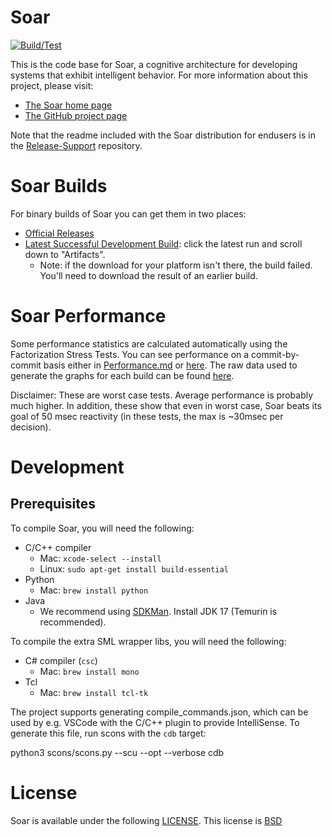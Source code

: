 # Soar

[![Build/Test](https://github.com/SoarGroup/Soar/actions/workflows/build.yml/badge.svg)](https://github.com/SoarGroup/Soar/actions/workflows/build.yml)

This is the code base for Soar, a cognitive architecture for developing systems that exhibit intelligent behavior. For more information about this project, please visit:

* [The Soar home page](http://soar.eecs.umich.edu/)
* [The GitHub project page](https://github.com/SoarGroup/Soar)

Note that the readme included with the Soar distribution for endusers is in the [Release-Support](https://github.com/SoarGroup/Release-Support/blob/master/txt/README) repository.

# Soar Builds

For binary builds of Soar you can get them in two places:

* [Official Releases](http://soar.eecs.umich.edu/articles/downloads/soar-suite)
* [Latest Successful Development Build](https://github.com/SoarGroup/Soar/actions/workflows/build.yml?query=branch%3Adevelopment): click the latest run and scroll down to "Artifacts".
  - Note: if the download for your platform isn't there, the build failed. You'll need to download the result of an earlier build.

# Soar Performance

Some performance statistics are calculated automatically using the Factorization Stress Tests.  You can see performance on a commit-by-commit basis either in [Performance.md](https://github.com/SoarGroup/Soar/blob/development/Performance.md) or [here](http://soar-jenkins.eecs.umich.edu/Performance/). The raw data used to generate the graphs for each build can be found [here](http://soar-jenkins.eecs.umich.edu/Performance/).

Disclaimer: These are worst case tests.  Average performance is probably much higher.  In addition, these show that even in worst case, Soar beats its goal of 50 msec reactivity (in these tests, the max is ~30msec per decision).

# Development

## Prerequisites

To compile Soar, you will need the following:

* C/C++ compiler
    - Mac: `xcode-select --install`
    - Linux: `sudo apt-get install build-essential`
* Python
    - Mac: `brew install python`
* Java
    - We recommend using [SDKMan](https://sdkman.io/). Install JDK 17 (Temurin is recommended).

To compile the extra SML wrapper libs, you will need the following:

* C# compiler (`csc`)
    - Mac: `brew install mono`
* Tcl
    - Mac: `brew install tcl-tk`

The project supports generating compile_commands.json, which can be used by e.g. VSCode with the C/C++ plugin to provide IntelliSense. To generate this file, run scons with the `cdb` target:

   python3 scons/scons.py --scu --opt --verbose cdb

# License

Soar is available under the following [LICENSE](https://github.com/SoarGroup/Soar/blob/development/LICENSE.md).  This license is [BSD](http://opensource.org/licenses/BSD-2-Clause)
